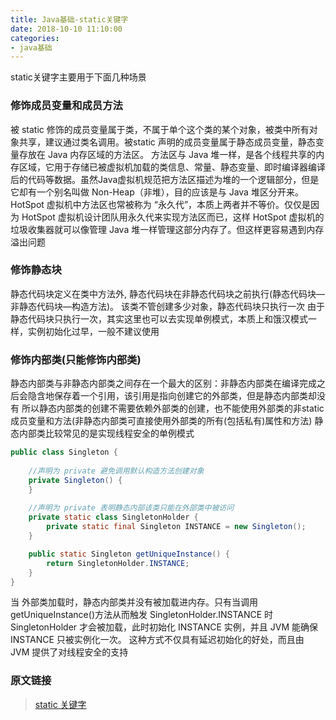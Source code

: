 ```yaml
---
title: Java基础-static关键字
date: 2018-10-10 11:10:00
categories: 
- java基础
---
```


static关键字主要用于下面几种场景
### 修饰成员变量和成员方法
被 static 修饰的成员变量属于类，不属于单个这个类的某个对象，被类中所有对象共享，建议通过类名调用。被static 声明的成员变量属于静态成员变量，静态变量存放在 Java 内存区域的方法区。
方法区与 Java 堆一样，是各个线程共享的内存区域，它用于存储已被虚拟机加载的类信息、常量、静态变量、即时编译器编译后的代码等数据。虽然Java虚拟机规范把方法区描述为堆的一个逻辑部分，但是它却有一个别名叫做 Non-Heap（非堆），目的应该是与 Java 堆区分开来。
HotSpot 虚拟机中方法区也常被称为 “永久代”，本质上两者并不等价。仅仅是因为 HotSpot 虚拟机设计团队用永久代来实现方法区而已，这样 HotSpot 虚拟机的垃圾收集器就可以像管理 Java 堆一样管理这部分内存了。但这样更容易遇到内存溢出问题
<!--more-->

### 修饰静态块
静态代码块定义在类中方法外, 静态代码块在非静态代码块之前执行(静态代码块—非静态代码块—构造方法)。 该类不管创建多少对象，静态代码块只执行一次
由于静态代码块只执行一次，其实这里也可以去实现单例模式，本质上和饿汉模式一样，实例初始化过早，一般不建议使用

### 修饰内部类(只能修饰内部类)
静态内部类与非静态内部类之间存在一个最大的区别：非静态内部类在编译完成之后会隐含地保存着一个引用，该引用是指向创建它的外部类，但是静态内部类却没有
所以静态内部类的创建不需要依赖外部类的创建，也不能使用外部类的非static成员变量和方法(非静态内部类可直接使用外部类的所有(包括私有)属性和方法)
静态内部类比较常见的是实现线程安全的单例模式
```java
public class Singleton {
    
    //声明为 private 避免调用默认构造方法创建对象
    private Singleton() {
    }
    
    //声明为 private 表明静态内部该类只能在外部类中被访问
    private static class SingletonHolder {
        private static final Singleton INSTANCE = new Singleton();
    }

    public static Singleton getUniqueInstance() {
        return SingletonHolder.INSTANCE;
    }
}
```
当 外部类加载时，静态内部类并没有被加载进内存。只有当调用 getUniqueInstance()方法从而触发 SingletonHolder.INSTANCE 时 SingletonHolder 才会被加载，此时初始化 INSTANCE 实例，并且 JVM 能确保 INSTANCE 只被实例化一次。
这种方式不仅具有延迟初始化的好处，而且由 JVM 提供了对线程安全的支持

### 原文链接
> [static 关键字](https://github.com/Snailclimb/JavaGuide/blob/master/Java%E7%9B%B8%E5%85%B3/static.md)  

